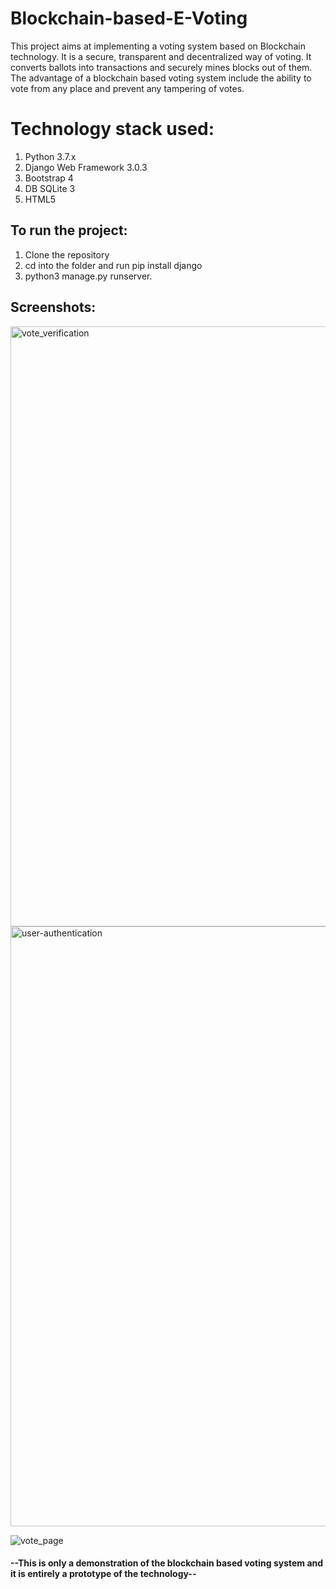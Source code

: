 # Blockchain-based-E-Voting

This project aims at implementing a voting system based on Blockchain technology. It is a secure, transparent and decentralized way of voting.
It converts ballots into transactions and securely mines blocks out of them. The advantage of a blockchain based voting system include the ability to vote from any place and prevent any tampering of votes.


# Technology stack used:
1. Python 3.7.x
2. Django Web Framework 3.0.3
3. Bootstrap 4
4. DB SQLite 3
5. HTML5

## To run the project:
1. Clone the repository
2. cd into the folder and run pip install django
3. python3 manage.py runserver.

## Screenshots:
<img width="960" alt="vote_verification" src="https://user-images.githubusercontent.com/54449305/80915076-5679dc80-8d6d-11ea-9650-3fe960bd9896.png">

<img width="960" alt="user-authentication" src="https://user-images.githubusercontent.com/54449305/80915092-73161480-8d6d-11ea-923a-15f4788d8e40.png">

![vote_page](https://user-images.githubusercontent.com/54449305/80915104-8a550200-8d6d-11ea-9880-d0c111d4d096.png)


#### --This is only a demonstration of the blockchain based voting system and it is entirely a prototype of the technology--
